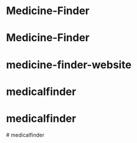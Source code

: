 # Medicine-Finder
# Medicine-Finder
# medicine-finder-website
# medicalfinder
# medicalfinder
#   m e d i c a l f i n d e r  
 